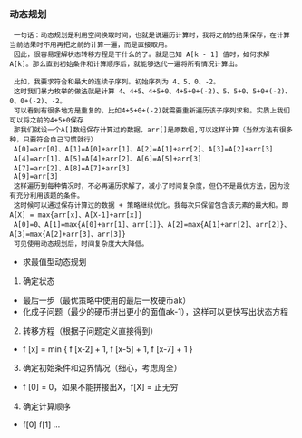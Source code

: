 ### 动态规划

````
 一句话：动态规划是利用空间换取时间，也就是说遍历计算时，我将之前的结果保存，在计算当前结果时不用再把之前的计算一遍，而是直接取用。
 因此，很容易理解状态转移方程是干什么的了。就是已知 A[k - 1] 值时，如何求解 A[k]。那么直到初始条件和计算顺序后，就能够迭代一遍将所有情况计算出。
 
 比如，我要求符合和最大的连续子序列。初始序列为 4、5、0、-2。
 这时我们暴力枚举的做法就是计算 4、4+5、4+5+0、4+5+0+(-2)、5、5+0、5+0+(-2)、0、0+(-2)、-2。
 可以看到有很多地方是重复的，比如4+5+0+(-2)就需要重新遍历该子序列求和。实质上我们可以将之前的4+5+0保存
 那我们就设一个A[]数组保存计算过的数据，arr[]是原数组,可以这样计算（当然方法有很多种，只要符合自己习惯就行）
 A[0]=arr[0]、A[1]=A[0]+arr[1]、A[2]=A[1]+arr[2]、A[3]=A[2]+arr[3]
 A[4]=arr[1]、A[5]=A[4]+arr[2]、A[6]=A[5]+arr[3]
 A[7]=arr[2]、A[8]=A[7]+arr[3]
 A[9]=arr[3]
 这样遍历到每种情况时，不必再遍历求解了，减小了时间复杂度，但仍不是最优方法，因为没有充分利用该题的条件。
 这时候可以通过保存计算过的数据 + 策略继续优化。我每次只保留包含该元素的最大和。即A[X] = max{arr[x]、A[X-1]+arr[x]}
 A[0]=0、A[1]=max{A[0]+arr[1]、arr[1]}、A[2]=max{A[1]+arr[2]、arr[2]}、A[3]=max{A[2]+arr[3]、arr[3]}
 可见使用动态规划后，时间复杂度大大降低。
````
- 求最值型动态规划

1. 确定状态

- 最后一步（最优策略中使用的最后一枚硬币ak）
- 化成子问题（最少的硬币拼出更小的面值ak-1），这样可以更快写出状态方程

2. 转移方程（根据子问题定义直接得到）

- f [x] = min { f [x-2] + 1, f [x-5] + 1, f [x-7] + 1 }

3. 确定初始条件和边界情况（细心，考虑周全）

- f [0] = 0，如果不能拼接出X，f[X] = 正无穷

4. 确定计算顺序

- f[0] f[1] ...